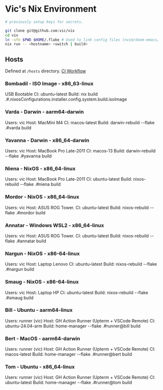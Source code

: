 # Vic's Nix Environment

```bash
# previously setup keys for secrets.

git clone git@github.com:vic/vix
cd vix
ln -sfn $PWD $HOME/.flake # Used to link config files (nvim/doom-emacs/terminals,etc)
nix run -- <hostname> <switch | build>
```

## Hosts

Defined at `/hosts` directory.
[CI Workflow](https://github.com/vic/vix/actions/workflows/build-systems.yaml)

### Bombadil - ISO Image - x86_63-linux
USB Bootable
CI: ubuntu-latest
Build: nix build .#.nixosConfigurations.installer.config.system.build.isoImage

### Varda - Darwin - aarm64-darwin
Users: vic
Host: MacMini M4
CI: macos-latest
Build: darwin-rebuild --flake .#varda build

### Yavanna - Darwin - x86_64-darwin
Users: vic
Host: MacBook Pro Late-2011
CI: macos-13
Build: darwin-rebuild --flake .#yavanna build

### Niena - NixOS - x86_64-linux
Users: vic
Host: MacBook Pro Late-2011
CI: ubuntu-latest
Build: nixos-rebuild --flake .#niena build

### Mordor - NixOS - x86_64-linux
Users: vic
Host: ASUS ROG Tower.
CI: ubuntu-latest
Build: nixos-rebuild --flake .#mordor build

### Annatar - Windows WSL2 - x86_64-linux
Users: vic
Host: ASUS ROG Tower.
CI: ubuntu-latest
Build: nixos-rebuild --flake .#annatar build

### Nargun - NixOS - x86-64-linux
Users: vic
Host: Laptop Lenovo
CI: ubuntu-latest
Build: nixos-rebuild --flake .#nargun build

### Smaug - NixOS - x86-64-linux
Users: vic
Host: Laptop HP
CI: ubuntu-latest
Build: nixos-rebuild --flake .#smaug build

### Bill - Ubuntu - aarm64-linux
Users: runner (vic)
Host: GH Action Runner (Upterm + VSCode Remote)
CI: ubuntu-24.04-arm
Build: home-manager --flake .#runner@bill build

### Bert - MacOS - aarm64-darwin
Users: runner (vic)
Host: GH Action Runner (Upterm + VSCode Remote)
CI: macos-latest
Build: home-manager --flake .#runner@bert build

### Tom - Ubuntu - x86_64-linux
Users: runner (vic)
Host: GH Action Runner (Upterm + VSCode Remote)
CI: ubuntu-latest
Build: home-manager --flake .#runner@tom build
